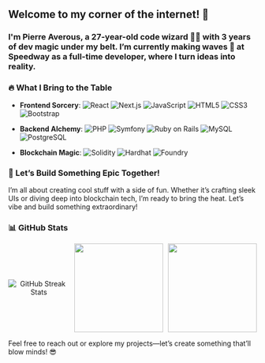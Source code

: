 ## Welcome to my corner of the internet! 👋 

### I'm **Pierre Averous**, a 27-year-old **code wizard** 🧙‍♂️ with 3 years of dev magic under my belt. I’m currently making waves 🌊 at **Speedway** as a full-time developer, where I turn ideas into reality.


### 🔥 What I Bring to the Table
- **Frontend Sorcery**: ![React](https://img.shields.io/badge/-React-61DAFB?style=for-the-badge&logo=react&logoColor=black) ![Next.js](https://img.shields.io/badge/-Next.js-000000?style=for-the-badge&logo=next.js&logoColor=white) ![JavaScript](https://img.shields.io/badge/-JavaScript-F7DF1E?style=for-the-badge&logo=javascript&logoColor=black) ![HTML5](https://img.shields.io/badge/-HTML5-E34F26?style=for-the-badge&logo=html5&logoColor=white) ![CSS3](https://img.shields.io/badge/-CSS3-1572B6?style=for-the-badge&logo=css3&logoColor=white) ![Bootstrap](https://img.shields.io/badge/-Bootstrap-563D7C?style=for-the-badge&logo=bootstrap&logoColor=white)

- **Backend Alchemy**: ![PHP](https://img.shields.io/badge/-PHP-777BB4?style=for-the-badge&logo=php&logoColor=white) ![Symfony](https://img.shields.io/badge/-Symfony-000000?style=for-the-badge&logo=symfony&logoColor=white) ![Ruby on Rails](https://img.shields.io/badge/-Ruby_on_Rails-CC0000?style=for-the-badge&logo=rubyonrails&logoColor=white) ![MySQL](https://img.shields.io/badge/-MySQL-4479A1?style=for-the-badge&logo=mysql&logoColor=white) ![PostgreSQL](https://img.shields.io/badge/-PostgreSQL-336791?style=for-the-badge&logo=postgresql&logoColor=white)

- **Blockchain Magic**: ![Solidity](https://img.shields.io/badge/-Solidity-363636?style=for-the-badge&logo=solidity&logoColor=white) ![Hardhat](https://img.shields.io/badge/-Hardhat-F1C40F?style=for-the-badge&logo=hardhat&logoColor=black) ![Foundry](https://img.shields.io/badge/-Foundry-222222?style=for-the-badge&logo=foundry&logoColor=white)

### 🚀 Let’s Build Something Epic Together!
I’m all about creating cool stuff with a side of fun. Whether it’s crafting sleek UIs or diving deep into blockchain tech, I’m ready to bring the heat. Let’s vibe and build something extraordinary!

### 📊 GitHub Stats
<div align="center" style="display: flex; justify-content: center; align-items: center; gap: 10px;">
<img src="https://github-readme-streak-stats-pa.vercel.app?user=pierreaverous&theme=one-dark-pro&hide_border=true" alt="GitHub Streak Stats"/>

<img src="https://github-readme-stats.vercel.app/api/top-langs/?username=pierreaverous&layout=compact&theme=radical&hide_border=true" height="180px"/>
<img src="https://github-readme-stats.vercel.app/api?username=pierreaverous&show_icons=true&theme=radical&include_all_commits=true&hide_border=true" height="180px" />
</div>

<!--<div align="center" style="display: flex; justify-content: center; align-items: center;">
  <img src="https://github-readme-streak-stats.herokuapp.com/?user=pierreaverous&theme=radical&hide_border=true&count_private=true&token=gh_rVOFGROtAWS3B2drCSAKF3HmeQmPFi17QucG" height="180px" />
  <img src="https://github-readme-stats.vercel.app/api/top-langs/?username=pierreaverous&layout=compact&theme=radical&hide_border=true&count_private=true&token=gh_rVOFGROtAWS3B2drCSAKF3HmeQmPFi17QucG"  height="180px" />
  <img src="https://github-readme-stats.vercel.app/api?username=pierreaverous&count_private=true&show_icons=true&theme=radical&include_all_commits=true&hide_border=true&token=VOTRE_TOKEN" height="180px" />
  <img src="https://github-readme-stats.vercel.app/api?username=pierreaverous&count_private=true&show_icons=true&theme=radical&include_all_commits=true&hide_border=true&token=gh_rVOFGROtAWS3B2drCSAKF3HmeQmPFi17QucG" height="180px" />
</div>-->


Feel free to reach out or explore my projects—let’s create something that’ll blow minds! 😎
